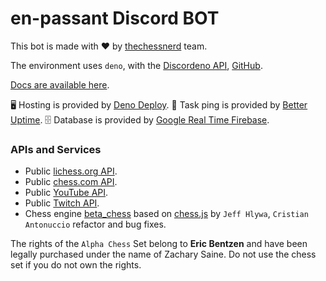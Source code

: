 
# en-passant Discord BOT

This bot is made with ❤️ by [thechessnerd](https://www.instagram.com/thechessnerd/) team.

The environment uses `deno`, with the [Discordeno API](https://discordeno.mod.land/),
[GitHub](https://github.com/discordeno/discordeno/).

[Docs are available here](https://doc.deno.land/https://deno.land/x/discordeno@13.0.0-rc45/mod.ts).

🖥 Hosting is provided by [Deno Deploy](https://deno.com/deploy/).
🏓 Task ping is provided by [Better Uptime](https://betteruptime.com).
🗄 Database is provided by [Google Real Time Firebase](https://console.firebase.google.com/u/0/).

### APIs and Services

- Public [lichess.org API](https://lichess.org/api).
- Public [chess.com API](https://www.chess.com/news/view/published-data-api).
- Public [YouTube API](https://developers.google.com/youtube/v3/docs).
- Public [Twitch API](https://dev.twitch.tv/docs/api/).
- Chess engine [beta_chess](https://github.com/Cristian-A/beta_chess) based on
[chess.js](https://github.com/jhlywa/chess.js) by `Jeff Hlywa`,
`Cristian Antonuccio` refactor and bug fixes.

The rights of the `Alpha Chess` Set belong to **Eric Bentzen** and have been
legally purchased under the name of Zachary Saine. Do not use the chess set
if you do not own the rights.
